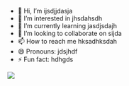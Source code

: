 - 👋 Hi, I’m ijsdjjdasja
- 👀 I’m interested in jhsdahsdh
- 🌱 I’m currently learning jasdjsdajh
- 💞️ I’m looking to collaborate on sijda
- 📫 How to reach me hksadhksdah
- 😄 Pronouns: jdsjhdf
- ⚡ Fun fact: hdhgds

<!---
RoCkStar5757/RoCkStar5757 is a ✨ special ✨ repository because its `README.md` (this file) appears on your GitHub profile.
You can click the Preview link to take a look at your changes.
--->
![](https://media1.tenor.com/m/7gPOmH6QA_oAAAAC/the-crimson-ghost-retro.gif)
